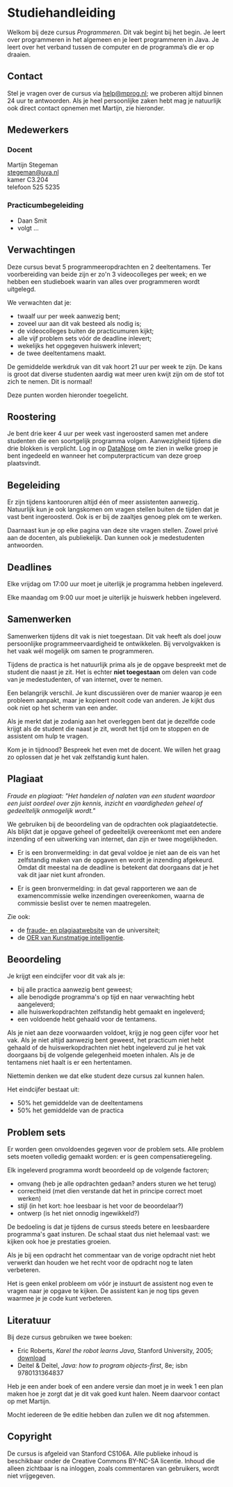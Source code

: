 # Studiehandleiding

Welkom bij deze cursus *Programmeren*. Dit vak begint bij het begin. Je leert
over programmeren in het algemeen en je leert programmeren in Java. Je leert
over het verband tussen de computer en de programma’s die er op draaien.

## Contact

Stel je vragen over de cursus via <help@mprog.nl>; we proberen altijd binnen 24
uur te antwoorden. Als je heel persoonlijke zaken hebt mag je natuurlijk ook
direct contact opnemen met Martijn, zie hieronder.

## Medewerkers

### Docent

Martijn Stegeman  
<stegeman@uva.nl>  
kamer C3.204  
telefoon 525 5235

### Practicumbegeleiding

* Daan Smit
* volgt ...

## Verwachtingen

Deze cursus bevat 5 programmeeropdrachten en 2 deeltentamens. Ter voorbereiding
van beide zijn er zo'n 3 videocolleges per week; en we hebben een studieboek
waarin van alles over programmeren wordt uitgelegd.

We verwachten dat je:

* twaalf uur per week aanwezig bent;
* zoveel uur aan dit vak besteed als nodig is;
* de videocolleges buiten de practicumuren kijkt;
* alle vijf problem sets vóór de deadline inlevert;
* wekelijks het opgegeven huiswerk inlevert;
* de twee deeltentamens maakt.

De gemiddelde werkdruk van dit vak hoort 21 uur per week te zijn. De kans is
groot dat diverse studenten aardig wat meer uren kwijt zijn om de stof tot zich
te nemen. Dit is normaal!

Deze punten worden hieronder toegelicht.

## Roostering

Je bent drie keer 4 uur per week vast ingeroosterd samen met andere studenten
die een soortgelijk programma volgen. Aanwezigheid tijdens die drie blokken is
verplicht. Log in op [DataNose](http://datanose.nl) om te zien in welke groep je
bent ingedeeld en wanneer het computerpracticum van deze groep plaatsvindt.

## Begeleiding

Er zijn tijdens kantooruren altijd één of meer assistenten aanwezig. Natuurlijk
kun je ook langskomen om vragen stellen buiten de tijden dat je vast bent
ingeroosterd. Ook is er bij de zaaltjes genoeg plek om te werken.

Daarnaast kun je op elke pagina van deze site vragen stellen. Zowel privé aan de
docenten, als publiekelijk. Dan kunnen ook je medestudenten antwoorden.

## Deadlines

Elke vrijdag om 17:00 uur moet je uiterlijk je programma hebben ingeleverd.

Elke maandag om 9:00 uur moet je uiterlijk je huiswerk hebben ingeleverd.

## Samenwerken

Samenwerken tijdens dit vak is niet toegestaan. Dit vak heeft als doel jouw
persoonlijke programmeervaardigheid te ontwikkelen. Bij vervolgvakken is het
vaak wél mogelijk om samen te programmeren.

Tijdens de practica is het natuurlijk prima als je de opgave bespreekt met de
student die naast je zit. Het is echter **niet toegestaan** om delen van code
van je medestudenten, of van internet, over te nemen.

Een belangrijk verschil. Je kunt discussiëren over de manier waarop je een
probleem aanpakt, maar je kopieert nooit code van anderen. Je kijkt dus ook niet
op het scherm van een ander.

Als je merkt dat je zodanig aan het overleggen bent dat je dezelfde code krijgt
als de student die naast je zit, wordt het tijd om te stoppen en de assistent om
hulp te vragen.

Kom je in tijdnood? Bespreek het even met de docent. We willen het graag zo
oplossen dat je het vak zelfstandig kunt halen.

## Plagiaat

*Fraude en plagiaat: "Het handelen of nalaten van een student waardoor een juist
 oordeel over zijn kennis, inzicht en vaardigheden geheel of gedeeltelijk
 onmogelijk wordt."*

We gebruiken bij de beoordeling van de opdrachten ook plagiaatdetectie. Als
blijkt dat je opgave geheel of gedeeltelijk overeenkomt met een andere inzending
of een uitwerking van internet, dan zijn er twee mogelijkheden.

* Er is een bronvermelding: in dat geval voldoe je niet aan de eis van het
  zelfstandig maken van de opgaven en wordt je inzending afgekeurd. Omdat dit
  meestal na de deadline is betekent dat doorgaans dat je het vak dit jaar niet
  kunt afronden.

* Er is geen bronvermelding: in dat geval rapporteren we aan de examencommissie
  welke inzendingen overeenkomen, waarna de commissie beslist over te nemen
  maatregelen.

Zie ook:

* de [fraude- en plagiaatwebsite](http://studentenserviceplein.uva.nl/serviceplein/content/fraude-plagiaat-en-bronvermelding/plagiaat-volgens-de-uva/plagiaat-volgens-de-uva.html) van de universiteit;
* de [OER van Kunstmatige intelligentie](http://www.student.uva.nl/ki/reglementen.cfm/BE728892-EC98-4D5A-8041C36C41A4F648).

## Beoordeling

Je krijgt een eindcijfer voor dit vak als je:

* bij alle practica aanwezig bent geweest;
* alle benodigde programma's op tijd en naar verwachting hebt aangeleverd;
* alle huiswerkopdrachten zelfstandig hebt gemaakt en ingeleverd;
* een voldoende hebt gehaald voor de tentamens.

Als je niet aan deze voorwaarden voldoet, krijg je nog geen cijfer voor het
vak. Als je niet altijd aanwezig bent geweest, het practicum niet hebt gehaald
of de huiswerkopdrachten niet hebt ingeleverd zul je het vak doorgaans bij de
volgende gelegenheid moeten inhalen. Als je de tentamens niet haalt is er een
hertentamen.

Niettemin denken we dat elke student deze cursus zal kunnen halen.

Het eindcijfer bestaat uit:

* 50% het gemiddelde van de deeltentamens
* 50% het gemiddelde van de practica

## Problem sets

Er worden geen onvoldoendes gegeven voor de problem sets. Alle problem sets
moeten volledig gemaakt worden: er is geen compensatieregeling.

Elk ingeleverd programma wordt beoordeeld op de volgende factoren;

* omvang (heb je alle opdrachten gedaan? anders sturen we het terug)
* correctheid (met dien verstande dat het in principe correct moet werken)
* stijl (in het kort: hoe leesbaar is het voor de beoordelaar?)
* ontwerp (is het niet onnodig ingewikkeld?)

De bedoeling is dat je tijdens de cursus steeds betere en leesbaardere
programma's gaat insturen. De schaal staat dus niet helemaal vast: we kijken ook
hoe je prestaties groeien.

Als je bij een opdracht het commentaar van de vorige opdracht niet hebt verwerkt
dan houden we het recht voor de opdracht nog te laten verbeteren.

Het is geen enkel probleem om vóór je instuurt de assistent nog even te vragen
naar je opgave te kijken. De assistent kan je nog tips geven waarmee je je code
kunt verbeteren.

## Literatuur

Bij deze cursus gebruiken we twee boeken:

* Eric Roberts, *Karel the robot learns Java*, Stanford University, 2005; [download](/problem-sets/karel/karel-the-robot-learns-java.pdf)
* Deitel & Deitel, *Java: how to program objects-first*, 8e; isbn 9780131364837

Heb je een ander boek of een andere versie dan moet je in week 1 een plan maken
hoe je zorgt dat je dit vak goed kunt halen. Neem daarvoor contact op met
Martijn.

Mocht iedereen de 9e editie hebben dan zullen we dit nog afstemmen.

## Copyright

De cursus is afgeleid van Stanford CS106A. Alle publieke inhoud is beschikbaar
onder de Creative Commons BY-NC-SA licentie. Inhoud die alleen zichtbaar is na
inloggen, zoals commentaren van gebruikers, wordt niet vrijgegeven.
